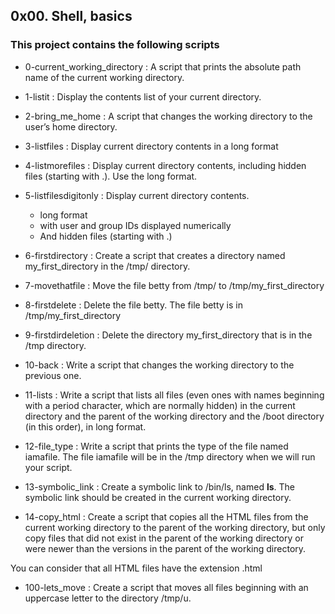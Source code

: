## 0x00. Shell, basics

### This project contains the following scripts

* 0-current_working_directory
  :	A script that prints the absolute path name of the current working directory.

* 1-listit
  :	Display the contents list of your current directory.	

* 2-bring_me_home
  :	A script that changes the working directory to the user’s home directory.

* 3-listfiles
  : Display current directory contents in a long format

* 4-listmorefiles
  : Display current directory contents, including hidden files (starting with .). Use the long format.

* 5-listfilesdigitonly
  : Display current directory contents.
    
	* long format
	* with user and group IDs displayed numerically
	* And hidden files (starting with .)
* 6-firstdirectory
  : Create a script that creates a directory named my_first_directory in the /tmp/ directory.

* 7-movethatfile
  : Move the file betty from /tmp/ to /tmp/my_first_directory

* 8-firstdelete
  : Delete the file betty. The file betty is in /tmp/my_first_directory

* 9-firstdirdeletion
  : Delete the directory my_first_directory that is in the /tmp directory.

* 10-back
  : Write a script that changes the working directory to the previous one.

* 11-lists
  : Write a script that lists all files (even ones with names beginning with a period character, which are normally hidden) in the current directory and the parent of the working directory and the /boot directory (in this order), in long format.

* 12-file_type
  : Write a script that prints the type of the file named iamafile. The file iamafile will be in the /tmp directory when we will run your script.

* 13-symbolic_link
  : Create a symbolic link to /bin/ls, named __ls__. The symbolic link should be created in the current working directory.

* 14-copy_html
  : Create a script that copies all the HTML files from the current working directory to the parent of the working directory, but only copy files that did not exist in the parent of the working directory or were newer than the versions in the parent of the working directory.

You can consider that all HTML files have the extension .html

* 100-lets_move
  : Create a script that moves all files beginning with an uppercase letter to the directory /tmp/u.

  
